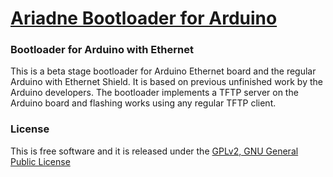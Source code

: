 # [Ariadne Bootloader for Arduino][1]

### Bootloader for Arduino with Ethernet
This is a beta stage bootloader for Arduino Ethernet board and the regular
Arduino with Ethernet Shield. It is based on previous unfinished work by the
Arduino developers. The bootloader implements a TFTP server on the Arduino board
and flashing works using any regular TFTP client.

### License
This is free software and it is released under the
[GPLv2, GNU General Public License][99]

[1]: http://loathingkernel.github.io/ariadne-bootloader/
[99]: https://www.gnu.org/licenses/gpl-2.0.html

